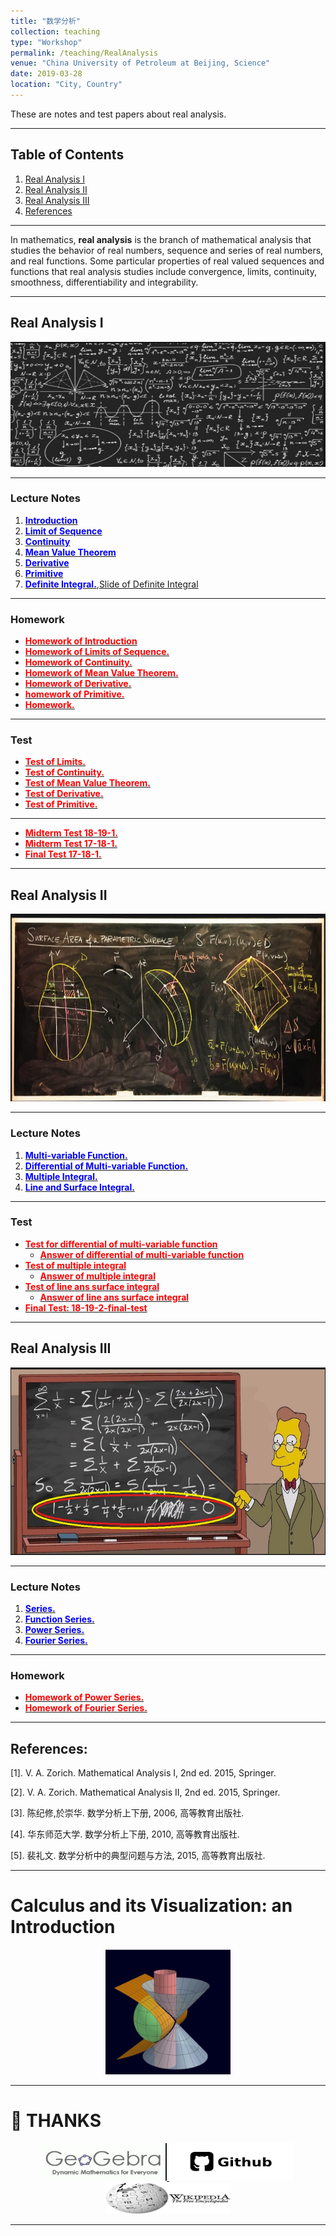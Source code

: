 ```yaml
---
title: "数学分析"
collection: teaching
type: "Workshop"
permalink: /teaching/RealAnalysis
venue: "China University of Petroleum at Beijing, Science"
date: 2019-03-28
location: "City, Country"
---
```

These are notes and test papers about real analysis.

---
## Table of Contents
1. [Real Analysis I](#analysis1)
2. [Real Analysis II](#analysis2)
3. [Real Analysis III](#analysis3)
4. [References](#references)

---

In mathematics, **real analysis** is the branch of mathematical analysis that studies 
the behavior of real numbers, sequence and series of real numbers, and real functions.
Some particular properties of real valued sequences and functions that real analysis 
studies include convergence, limits, continuity, smoothness, differentiability and 
integrability.

---

<a name="analysis1"></a>
## Real Analysis I
<center>
  <img src="./imags/real_analysis_1.png"  width="600" height="200" />
</center>

---
### Lecture Notes
1. [<span style="color:blue">**Introduction**</span>](http://wuguoning.github.io/files/analysis/introduction.pdf)
2. [<span style="color:blue">**Limit of Sequence**</span>](http://wuguoning.github.io/files/analysis/limits.pdf)
3. [<span style="color:blue">**Continuity**</span>](http://wuguoning.github.io/files/analysis/continuity.pdf)
4. [<span style="color:blue">**Mean Value Theorem**</span>](http://wuguoning.github.io/files/analysis/meanvalue.pdf)
5. [<span style="color:blue">**Derivative**</span>](http://wuguoning.github.io/files/analysis/derivative.pdf)
6. [<span style="color:blue">**Primitive**</span>](http://wuguoning.github.io/files/analysis/primitive.pdf)
7. [<span style="color:blue">**Definite Integral.**</span>](http://wuguoning.github.io/files/analysis/integral.pdf),[Slide of Definite Integral](http://wuguoning.github.io/files/analysis/slides/integral.pdf)

---

### Homework
+ [<span style="color:red">**Homework of Introduction**</span>](http://wuguoning.github.io/files/analysis/homework1.pdf)
+ [<span style="color:red">**Homework of Limits of Sequence.**</span>](http://wuguoning.github.io/files/analysis/homework2.pdf)
+ [<span style="color:red">**Homework of Continuity.**</span>](http://wuguoning.github.io/files/analysis/homework3.pdf)
+ [<span style="color:red">**Homework of Mean Value Theorem.**</span>](http://wuguoning.github.io/files/analysis/homework4.pdf)
+ [<span style="color:red">**Homework of Derivative.**</span>](http://wuguoning.github.io/files/analysis/homework5.pdf)
+ [<span style="color:red">**homework of Primitive.**</span>](http://wuguoning.github.io/files/analysis/primitive_homework.pdf) 
+ [<span style="color:red">**Homework.**</span>](http://wuguoning.github.io/files/analysis/integral_homework.pdf)



---
### Test

+ [<span style="color:red">**Test of Limits.**</span>](http://wuguoning.github.io/files/analysis/test1.pdf)
+ [<span style="color:red">**Test of Continuity.**</span>](http://wuguoning.github.io/files/analysis/test2.pdf)
+ [<span style="color:red">**Test of Mean Value Theorem.**</span>](http://wuguoning.github.io/files/analysis/test3.pdf)
+ [<span style="color:red">**Test of Derivative.**</span>](http://wuguoning.github.io/files/analysis/test4.pdf)
+ [<span style="color:red">**Test of Primitive.**</span>](http://wuguoning.github.io/files/analysis/test4.pdf)

---

+ [<span style="color:red">**Midterm Test 18-19-1.**</span>](http://wuguoning.github.io/files/analysis/midtermtest18-19-1.pdf)
+ [<span style="color:red">**Midterm Test 17-18-1.**</span>](http://wuguoning.github.io/files/analysis/17-18-1-real-analysis-mid-term-test.pdf)
+ [<span style="color:red">**Final Test 17-18-1.**</span>](http://wuguoning.github.io/files/analysis/17-18-1_real_analysis_final_test.pdf)


---
<a name="analysis2"></a>
## Real Analysis II
<center>
  <img src="./imags/real_analysis_2.png"  width="600" height="300" />
</center>


---
### Lecture Notes

1. [<span style="color:blue">**Multi-variable Function.**</span>](http://wuguoning.github.io/files/analysis/mul_var_fun.pdf)
2. [<span style="color:blue">**Differential of Multi-variable Function.**</span>](http://wuguoning.github.io/files/analysis/diff_multi_var.pdf)
3. [<span style="color:blue">**Multiple Integral.**</span>](http://wuguoning.github.io/files/analysis/mul_int.pdf)
4. [<span style="color:blue">**Line and Surface Integral.**</span>](http://wuguoning.github.io/analysis/files/line_and_surface.pdf)

---
### Test
+ [<span style="color:red">**Test for differential of multi-variable function**</span>](http://wuguoning.github.io/files/analysis/test6.pdf)
  - [<span style="color:red">**Answer of differential of multi-variable function**</span>](http://wuguoning.github.io/files/analysis/mulvar_diff_test_ans.pdf)
+ [<span style="color:red">**Test of multiple integral**</span>](http://wuguoning.github.io/files/analysis/mul_int_test.pdf)
  - [<span style="color:red">**Answer of multiple integral**</span>](http://wuguoning.github.io/files/analysis/mulvar_int_test_ans.pdf)
+ [<span style="color:red">**Test of line ans surface integral**</span>](http://wuguoning.github.io/files/analysis/line_surface_int_test.pdf)
  - [<span style="color:red">**Answer of line ans surface integral**</span>](http://wuguoning.github.io/files/analysis/lineSurface_test_ans.pdf)
+ [<span style="color:red">**Final Test: 18-19-2-final-test**</span>](http://wuguoning.github.io/files/analysis/2018-2019-2-final-test-and-ans.pdf)


---

<a name="analysis3"></a>
## Real Analysis III
<center>
  <img src="./imags/real_analysis_3.png"  width="600" height="300" />
</center>


---
### Lecture Notes

1. [<span style="color:blue">**Series.**</span>](http://wuguoning.github.io/files/analysis/series.pdf)
2. [<span style="color:blue">**Function Series.**</span>](http://wuguoning.github.io/files/analysis/function_series.pdf)
3. [<span style="color:blue">**Power Series.**</span>](http://wuguoning.github.io/files/analysis/powerSeries.pdf)
4. [<span style="color:blue">**Fourier Series.**</span>](http://wuguoning.github.io/files/analysis/fourierSeries.pdf)


---
### Homework
+ [<span style="color:red">**Homework of Power Series.**</span>](http://wuguoning.github.io/files/analysis/homework_power_series.pdf)
+ [<span style="color:red">**Homework of Fourier Series.**</span>](http://wuguoning.github.io/files/analysis/homework_fourier_series.pdf)

---

<a name="analysis3"></a>
## References:
  [1]. V. A. Zorich. Mathematical Analysis I, 2nd ed. 2015, Springer.

  [2]. V. A. Zorich. Mathematical Analysis II, 2nd ed. 2015, Springer.

  [3]. 陈纪修,於崇华. 数学分析上下册, 2006, 高等教育出版社.

  [4]. 华东师范大学. 数学分析上下册, 2010, 高等教育出版社.

  [5]. 裴礼文. 数学分析中的典型问题与方法, 2015, 高等教育出版社.

---

# Calculus and its Visualization: an Introduction

<center>
<a href="https://www.geogebra.org/material/edit/id/yxadpqun#bookcontent">
   <img src="./imags/surface.png" width="200" height="200"/>
</a>
</center>

---

# 👏 THANKS

<center>

<a href="https://www.geogebra.org">
   <img src="./imags/geogebra.png" width="200" height="60"/>
</a>

<a href="https://www.geogebra.org">
   <img src="./imags/github.png" width="200" height="60"/>
</a>

<a href="https://www.wikipedia.org/">
   <img src="./imags/wiki.png" width="200" height="50"/>
</a>
</center>

---
